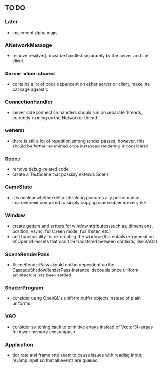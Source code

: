 ## TO DO

### Later
- implement alpha maps

### ANetworkMessage
- remove resolve(), must be handled separately by the server and the client

### Server-client shared
- contains a lot of code dependent on either server or client, make the package agnostic

### ConnectionHandler
- server side connection handlers should run on separate threads, currently running on the Networker thread

### General
- there is still a lot of repetition among render passes, however, this should be further examined once instanced rendering is considered

### Scene
- remove debug-related code
- create a TestScene that possibly extends Scene

### GameState
- it is unclear whether delta-checking procures any performance improvement compared to simply copying scene objects every tick

### Window
- create getters and setters for window attributes (such as, dimensions, position, vsync, fullscreen mode, fps limiter, etc.)
- add functionality for re-creating the window (this entails re-generation of OpenGL-assets that can't be transfered between contexts, like VAOs)

### SceneRenderPass
- SceneRenderPass should not be dependent on the CascadeShadowRenderPass-instance, decouple once uniform architecture has been settled

### ShaderProgram
- consider using OpenGL's uniform buffer objects instead of plain uniforms

### VAO
- consider switching back to primitive arrays instead of Vector3f-arrays for lower memory consumption

### Application
- tick rate and frame rate seem to cause issues with reading input, revamp input so that all events are queued
